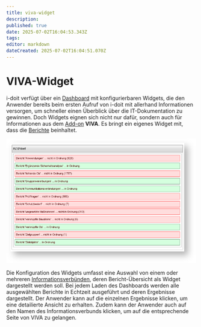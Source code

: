 ```yaml
---
title: viva-widget
description: 
published: true
date: 2025-07-02T16:04:53.343Z
tags: 
editor: markdown
dateCreated: 2025-07-02T16:04:51.070Z
---
```


# VIVA-Widget

i-doit verfügt über ein [Dashboard](../../grundlagen/dashboard-und-widgets.md) mit konfigurierbaren Widgets, die den Anwender bereits beim ersten Aufruf von i-doit mit allerhand Informationen versorgen, um schneller einen Überblick über die IT-Dokumentation zu gewinnen. Doch Widgets eignen sich nicht nur dafür, sondern auch für Informationen aus dem [Add-on](../index.md) **VIVA**. Es bringt ein eigenes Widget mit, dass die [Berichte](./berichte-mit-viva.md) beinhaltet.

[![Widget zum Anzeigen der Berichte](../../assets/images/de/i-doit-add-ons/viva/widget/i-doit_viva_report_widget.png)](../../assets/images/de/i-doit-add-ons/viva/widget/i-doit_viva_report_widget.png)

Die Konfiguration des Widgets umfasst eine Auswahl von einem oder mehreren [Informationsverbünden](./vorgehensweise-mit-viva.md#informationsverbünde-modellieren), deren Bericht-Übersicht als Widget dargestellt werden soll. Bei jedem Laden des Dashboards werden alle ausgewählten Berichte in Echtzeit ausgeführt und deren Ergebnisse dargestellt. Der Anwender kann auf die einzelnen Ergebnisse klicken, um eine detailierte Ansicht zu erhalten. Zudem kann der Anwender auch auf den Namen des Informationsverbunds klicken, um auf die entsprechende Seite von VIVA zu gelangen.
